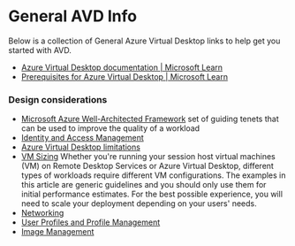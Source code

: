 # General AVD Info
Below is a collection of General Azure Virtual Desktop links to help get you started with AVD.

- [Azure Virtual Desktop documentation | Microsoft Learn](https://learn.microsoft.com/en-us/azure/virtual-desktop/)
- [Prerequisites for Azure Virtual Desktop | Microsoft Learn](https://learn.microsoft.com/en-us/azure/virtual-desktop/prerequisites?tabs=portal)

### Design considerations
- [Microsoft Azure Well-Architected Framework](https://learn.microsoft.com/en-us/azure/architecture/framework) set of guiding tenets that can be used to improve the quality of a workload
- [Identity and Access Management](https://learn.microsoft.com/en-us/azure/virtual-desktop/authentication)
- [Azure Virtual Desktop limitations](https://learn.microsoft.com/en-us/azure/architecture/example-scenario/wvd/windows-virtual-desktop?context=%2Fazure%2Fvirtual-desktop%2Fcontext%2Fcontext#azure-virtual-desktop-limitations)
- [VM Sizing](https://learn.microsoft.com/en-us/windows-server/remote/remote-desktop-services/virtual-machine-recs) Whether you're running your session host virtual machines (VM) on Remote Desktop Services or Azure Virtual Desktop, different types of workloads require different VM configurations. The examples in this article are generic guidelines and you should only use them for initial performance estimates. For the best possible experience, you will need to scale your deployment depending on your users' needs.
- [Networking](Networking.md)
- [User Profiles and Profile Management](Profile%20Management.md)
- [Image Management](Image%20Management.md)
